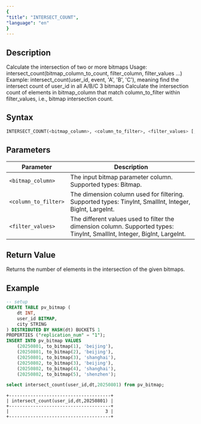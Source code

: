 ```yaml
---
{
"title": "INTERSECT_COUNT",
"language": "en"
}
---
```


## Description

Calculate the intersection of two or more bitmaps
Usage: intersect_count(bitmap_column_to_count, filter_column, filter_values ...)
Example: intersect_count(user_id, event, 'A', 'B', 'C'), meaning find the intersect count of user_id in all A/B/C 3 bitmaps
Calculate the intersection count of elements in bitmap_column that match column_to_filter within filter_values, i.e., bitmap intersection count.

## Syntax

```sql
INTERSECT_COUNT(<bitmap_column>, <column_to_filter>, <filter_values> [, ...])
```

## Parameters  

| Parameter         | Description                                      |
|------------------|--------------------------------------------------|
| `<bitmap_column>`  | The input bitmap parameter column. Supported types: Bitmap. |
| `<column_to_filter>` | The dimension column used for filtering. Supported types: TinyInt, SmallInt, Integer, BigInt, LargeInt. |
| `<filter_values>`  | The different values used to filter the dimension column. Supported types: TinyInt, SmallInt, Integer, BigInt, LargeInt. |


## Return Value  

Returns the number of elements in the intersection of the given bitmaps.

## Example

```sql
-- setup
CREATE TABLE pv_bitmap (
	dt INT,
	user_id BITMAP,
	city STRING
) DISTRIBUTED BY HASH(dt) BUCKETS 1
PROPERTIES ("replication_num" = "1");
INSERT INTO pv_bitmap VALUES
	(20250801, to_bitmap(1), 'beijing'),
	(20250801, to_bitmap(2), 'beijing'),
	(20250801, to_bitmap(3), 'shanghai'),
	(20250802, to_bitmap(3), 'beijing'),
	(20250802, to_bitmap(4), 'shanghai'),
	(20250802, to_bitmap(5), 'shenzhen');
```

```sql
select intersect_count(user_id,dt,20250801) from pv_bitmap;
```

```text
+--------------------------------------+
| intersect_count(user_id,dt,20250801) |
+--------------------------------------+
|                                    3 |
+--------------------------------------+
```
